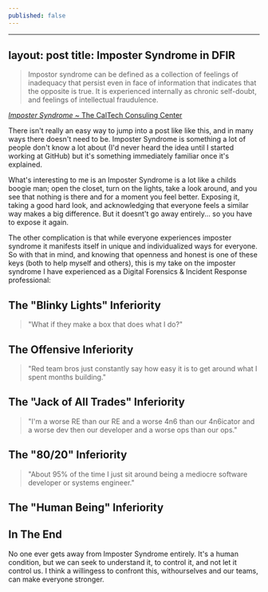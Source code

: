 ```yaml
---
published: false
---
```


---
layout: post
title: Imposter Syndrome in DFIR
---

> Impostor syndrome can be defined as a collection of feelings of inadequacy that persist even in face of information that indicates that the opposite is true. It is experienced internally as chronic self-doubt, and feelings of intellectual fraudulence. 

[_Imposter Syndrome_ ~ The CalTech Consuling Center](https://counseling.caltech.edu/general/InfoandResources/Impostor)

There isn't really an easy way to jump into a post like like this, and in many ways there doesn't need to be. Imposter Syndrome is something a lot of people don't know a lot about (I'd never heard the idea until I started working at GitHub) but it's something immediately familiar once it's explained. 

What's interesting to me is an Imposter Syndrome is a lot like a childs boogie man; open the closet, turn on the lights, take a look around, and you see that nothing is there and for a moment you feel better. Exposing it, taking a good hard look, and acknowledging that everyone feels a similar way makes a big difference. But it doesnt't go away entirely... so you have to expose it again. 

The other complication is that while everyone experiences imposter syndrome it manifests itself in unique and individualized ways for everyone. So with that in mind, and knowing that openness and honest is one of these keys (both to help myself and others), this is my take on the imposter syndrome I have experienced as a Digital Forensics & Incident Response professional:

## The "Blinky Lights" Inferiority
> "What if they make a box that does what I do?"

## The Offensive Inferiority
> "Red team bros just constantly say how easy it is to get around what I spent months building."

## The "Jack of All Trades" Inferiority
> "I'm a worse RE than our RE and a worse 4n6 than our 4n6icator and a worse dev then our developer and a worse ops than our ops."

## The "80/20" Inferiority
> "About 95% of the time I just sit around being a mediocre software developer or systems engineer."

## The "Human Being" Inferiority


## In The End

No one ever gets away from Imposter Syndrome entirely. It's a human condition, but we can seek to understand it, to control it, and not let it control us. I think a willingess to confront this, withourselves and our teams, can make everyone stronger. 